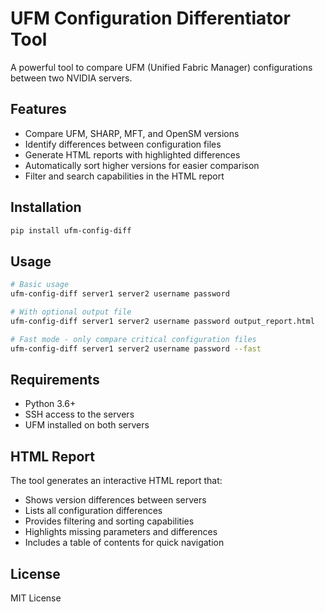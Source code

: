# UFM Configuration Differentiator Tool

A powerful tool to compare UFM (Unified Fabric Manager) configurations between two NVIDIA servers.

## Features

- Compare UFM, SHARP, MFT, and OpenSM versions
- Identify differences between configuration files
- Generate HTML reports with highlighted differences
- Automatically sort higher versions for easier comparison
- Filter and search capabilities in the HTML report

## Installation

```bash
pip install ufm-config-diff
```

## Usage

```bash
# Basic usage
ufm-config-diff server1 server2 username password

# With optional output file
ufm-config-diff server1 server2 username password output_report.html

# Fast mode - only compare critical configuration files
ufm-config-diff server1 server2 username password --fast
```

## Requirements

- Python 3.6+
- SSH access to the servers
- UFM installed on both servers

## HTML Report

The tool generates an interactive HTML report that:

- Shows version differences between servers
- Lists all configuration differences
- Provides filtering and sorting capabilities
- Highlights missing parameters and differences
- Includes a table of contents for quick navigation

## License

MIT License 